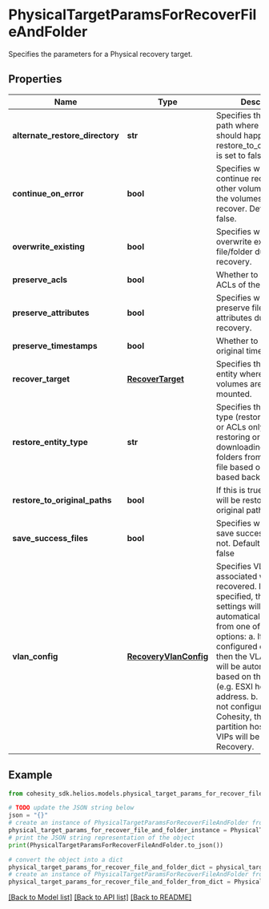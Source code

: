 # PhysicalTargetParamsForRecoverFileAndFolder

Specifies the parameters for a Physical recovery target.

## Properties

Name | Type | Description | Notes
------------ | ------------- | ------------- | -------------
**alternate_restore_directory** | **str** | Specifies the directory path where restore should happen if restore_to_original_paths is set to false. | [optional] 
**continue_on_error** | **bool** | Specifies whether to continue recovering other volumes if one of the volumes fails to recover. Default value is false. | [optional] 
**overwrite_existing** | **bool** | Specifies whether to overwrite existing file/folder during recovery. | [optional] 
**preserve_acls** | **bool** | Whether to preserve the ACLs of the original file. | [optional] 
**preserve_attributes** | **bool** | Specifies whether to preserve file/folder attributes during recovery. | [optional] 
**preserve_timestamps** | **bool** | Whether to preserve the original time stamps. | [optional] 
**recover_target** | [**RecoverTarget**](RecoverTarget.md) | Specifies the target entity where the volumes are being mounted. | 
**restore_entity_type** | **str** | Specifies the restore type (restore everything or ACLs only) when restoring or downloading files or folders from a Physical file based or block based backup snapshot. | [optional] 
**restore_to_original_paths** | **bool** | If this is true, then files will be restored to original paths. | [optional] 
**save_success_files** | **bool** | Specifies whether to save success files or not. Default value is false | [optional] 
**vlan_config** | [**RecoveryVlanConfig**](RecoveryVlanConfig.md) | Specifies VLAN Params associated with the recovered. If this is not specified, then the VLAN settings will be automatically selected from one of the below options: a. If VLANs are configured on Cohesity, then the VLAN host/VIP will be automatically based on the client&#39;s (e.g. ESXI host) IP address. b. If VLANs are not configured on Cohesity, then the partition hostname or VIPs will be used for Recovery. | [optional] 

## Example

```python
from cohesity_sdk.helios.models.physical_target_params_for_recover_file_and_folder import PhysicalTargetParamsForRecoverFileAndFolder

# TODO update the JSON string below
json = "{}"
# create an instance of PhysicalTargetParamsForRecoverFileAndFolder from a JSON string
physical_target_params_for_recover_file_and_folder_instance = PhysicalTargetParamsForRecoverFileAndFolder.from_json(json)
# print the JSON string representation of the object
print(PhysicalTargetParamsForRecoverFileAndFolder.to_json())

# convert the object into a dict
physical_target_params_for_recover_file_and_folder_dict = physical_target_params_for_recover_file_and_folder_instance.to_dict()
# create an instance of PhysicalTargetParamsForRecoverFileAndFolder from a dict
physical_target_params_for_recover_file_and_folder_from_dict = PhysicalTargetParamsForRecoverFileAndFolder.from_dict(physical_target_params_for_recover_file_and_folder_dict)
```
[[Back to Model list]](../README.md#documentation-for-models) [[Back to API list]](../README.md#documentation-for-api-endpoints) [[Back to README]](../README.md)


